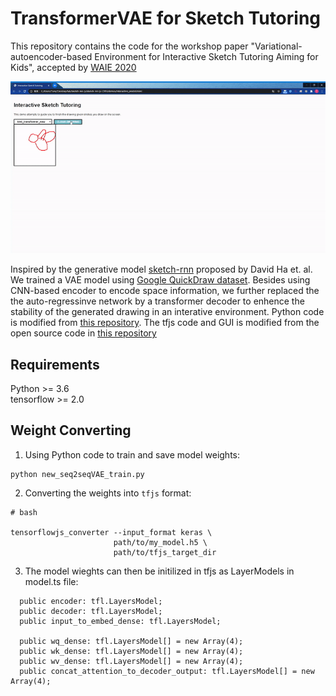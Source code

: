 # TransformerVAE for Sketch Tutoring
This repository contains the code for the workshop paper "Variational-autoencoder-based Environment for Interactive Sketch Tutoring Aiming for Kids", accepted by [WAIE 2020](https://dl.acm.org/doi/abs/10.1145/3447490.3447493?fbclid=IwAR2EujIfLIvzsduNHkD-4yMyQGRPnqKKVTr3IojzfPrvORKTeVOc38clMmc)



![image](https://github.com/shanjgit/TransformerVAE-for-Sketch-Tutoring/blob/master/misc/TransformerVAE_demo.gif)

Inspired by the generative model [sketch-rnn](https://magenta.tensorflow.org/assets/sketch_rnn_demo/index.html) proposed by David Ha et. al. We trained a VAE model using [Google QuickDraw dataset](https://quickdraw.withgoogle.com/data). Besides using CNN-based encoder to encode space information, we further replaced the the auto-regressinve network by a transformer decoder to enhence the stability of the generated drawing in an interative environment. Python code is modified from [this repository](https://github.com/eyalzk/sketch_rnn_keras). The tfjs code and GUI is modified from the open source code in [this repository](https://github.com/magenta/magenta-demos/tree/main/sketch-rnn-js)

## Requirements
Python >= 3.6  
tensorflow >= 2.0  

## Weight Converting
1. Using Python code to train and save model weights:   
```
python new_seq2seqVAE_train.py  
```

2. Converting the weights into `tfjs` format:  
```
# bash

tensorflowjs_converter --input_format keras \
                       path/to/my_model.h5 \
                       path/to/tfjs_target_dir  
```

3. The model wieghts can then be initilized in tfjs as LayerModels in model.ts file:  
```
  public encoder: tfl.LayersModel;
  public decoder: tfl.LayersModel;
  public input_to_embed_dense: tfl.LayersModel;

  public wq_dense: tfl.LayersModel[] = new Array(4);
  public wk_dense: tfl.LayersModel[] = new Array(4);
  public wv_dense: tfl.LayersModel[] = new Array(4);
  public concat_attention_to_decoder_output: tfl.LayersModel[] = new Array(4);

```







